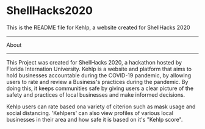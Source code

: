 # ShellHacks2020
This is the README file for Kehlp, a website created for ShellHacks 2020
************************************
About
************************************
This Project was created for ShellHacks 2020, a hackathon hosted by Florida Internation University.
Kehlp is a website and platform that aims to hold businesses accountable during the COVID-19 pandemic, 
by allowing users to rate and review a Business's practices during the pandemic. By doing this, it keeps communities
safe by giving users a clear picture of the safety and practices of local businesses and make informed decisions.

Kehlp users can rate based ona  variety of citerion such as mask usage and social distancing. 
'Kehlpers' can also view profiles of various local businesses in their area and how safe it is based
on it's "Kehlp score".

